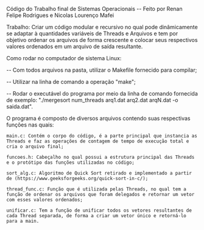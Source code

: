 Código do Trabalho final de Sistemas Operacionais -- Feito por Renan Felipe Rodrigues e Nicolas Lourenço Mafei

Trabalho: Criar um código modular e recursivo no qual pode dinâmicamente se adaptar à quantidades variáveis de Threads e Arquivos e tem por objetivo ordenar os arquivos de forma crescente e colocar seus respectivos valores ordenados em um arquivo de saída resultante.

Como rodar no computador de sistema Linux:

 -- Com todos arquivos na pasta, utilizar o Makefile fornecido para compilar;

 -- Utilizar na linha de comando a operação "make";

 -- Rodar o executável do programa por meio da linha de comando fornecida de exemplo: 
 "./mergesort num_threads arq1.dat arq2.dat arqN.dat -o saida.dat".

O programa é composto de diversos arquivos contendo suas respectivas funções nas quais:

    main.c: Contém o corpo do código, é a parte principal que instancia as Threads e faz as operações de contagem de tempo de execução total e cria o arquivo final;

    funcoes.h: Cabeçalho no qual possui a estrutura principal das Threads e o protótipo das funções utilizadas no código;

    sort_alg.c: Algoritmo de Quick Sort retirado e implementado a partir de (https://www.geeksforgeeks.org/quick-sort-in-c/);

    thread_func.c: Função que é utilizada pelas Threads, no qual tem a função de ordenar os arquivos que foram delegados e retornar um vetor com esses valores ordenados;
    
    unificar.c: Tem a função de unificar todos os vetores resultantes de cada Thread separada, de forma a criar um vetor único e retorná-lo para a main.
